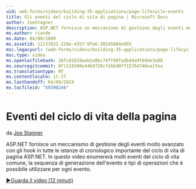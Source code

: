 ```yaml
---
uid: web-forms/videos/building-35-applications/page-lifecycle-events
title: Gli eventi del ciclo di vita di pagina | Microsoft Docs
author: JoeStagner
description: ASP.NET fornisce un meccanismo di gestione degli eventi molto avanzato con gli hook in tutte le istanze di cronologico importante del ciclo di vita di pagina ASP.NET. In questo video verrà enum...
ms.author: riande
ms.date: 04/09/2009
ms.assetid: 11237821-220e-4357-9fa6-38245084e093
msc.legacyurl: /web-forms/videos/building-35-applications/page-lifecycle-events
msc.type: video
ms.openlocfilehash: 28fc01819aeb1a0bc74ff80fadb44a9f69de3a88
ms.sourcegitcommit: 0f1119340e4464720cfd16d0ff15764746ea1fea
ms.translationtype: MT
ms.contentlocale: it-IT
ms.lasthandoff: 04/09/2019
ms.locfileid: "59390246"
---
```

# <a name="page-lifecycle-events"></a>Eventi del ciclo di vita della pagina

da [Joe Stagner](https://github.com/JoeStagner)

ASP.NET fornisce un meccanismo di gestione degli eventi molto avanzato con gli hook in tutte le istanze di cronologico importante del ciclo di vita di pagina ASP.NET. In questo video enumererà molti eventi del ciclo di vita comune, la sequenza di generazione dell'evento e tipi di operazioni che è possibile utilizzare per ogni evento.

[&#9654;Guarda il video (12 minuti)](https://channel9.msdn.com/Blogs/ASP-NET-Site-Videos/page-lifecycle-events)
